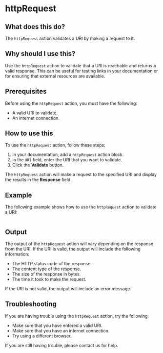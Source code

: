 
  
   # **httpRequest**

## What does this do?

The `httpRequest` action validates a URI by making a request to it.

## Why should I use this?

Use the `httpRequest` action to validate that a URI is reachable and returns a valid response. This can be useful for testing links in your documentation or for ensuring that external resources are available.

## Prerequisites

Before using the `httpRequest` action, you must have the following:

* A valid URI to validate.
* An internet connection.

## How to use this

To use the `httpRequest` action, follow these steps:

1.  In your documentation, add a `httpRequest` action block.
2.  In the `URI` field, enter the URI that you want to validate.
3.  Click the **Validate** button.

The `httpRequest` action will make a request to the specified URI and display the results in the **Response** field.

## Example

The following example shows how to use the `httpRequest` action to validate a URI:

```
```

## Output

The output of the `httpRequest` action will vary depending on the response from the URI. If the URI is valid, the output will include the following information:

* The HTTP status code of the response.
* The content type of the response.
* The size of the response in bytes.
* The time it took to make the request.

If the URI is not valid, the output will include an error message.

## Troubleshooting

If you are having trouble using the `httpRequest` action, try the following:

* Make sure that you have entered a valid URI.
* Make sure that you have an internet connection.
* Try using a different browser.

If you are still having trouble, please contact us for help.
  
  